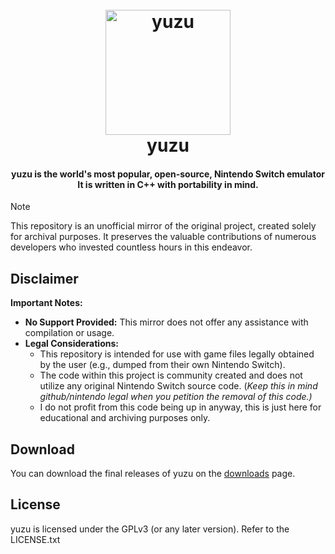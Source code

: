 <!--
SPDX-FileCopyrightText: 2018 yuzu Emulator Project
SPDX-License-Identifier: GPL-2.0-or-later
-->

<h1 align="center">
  <br>
  <a href="https://yuzu-emu.org/"><img src="https://raw.githubusercontent.com/yuzu-mirror/yuzu-assets/master/icons/icon.png" alt="yuzu" width="200"></a>
  <br>
  <b>yuzu</b>
  <br>
</h1>

<h4 align="center"><b>yuzu</b> is the world's most popular, open-source, Nintendo Switch emulator
<br>
It is written in C++ with portability in mind.
</h4>

> [!NOTE]
> This repository is an unofficial mirror of the original project, created solely for archival purposes. It preserves the valuable contributions of numerous developers who invested countless hours in this endeavor.

## **Disclaimer**

**Important Notes:**

* **No Support Provided:** This mirror does not offer any assistance with compilation or usage.
* **Legal Considerations:**
    * This repository is intended for use with game files legally obtained by the user (e.g., dumped from their own Nintendo Switch).
    * The code within this project is community created and does not utilize any original Nintendo Switch source code. (_Keep this in mind github/nintendo legal when you petition the removal of this code.)_
    * I do not profit from this code being up in anyway, this is just here for educational and archiving purposes only.
      
## Download

You can download the final releases of yuzu on the [downloads](https://github.com/Denveous/yuzu-archive/releases) page.

## License

yuzu is licensed under the GPLv3 (or any later version). Refer to the LICENSE.txt
